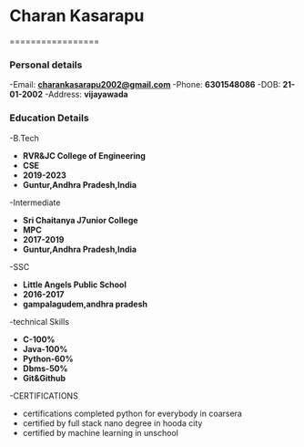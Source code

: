 # Charan Kasarapu
=================
### Personal details
-Email: **charankasarapu2002@gmail.com**
-Phone: **6301548086**
-DOB: **21-01-2002**
-Address: **vijayawada**

### Education Details
-B.Tech
 - **RVR&JC College of Engineering**
 - **CSE**
 - **2019-2023**
 - **Guntur,Andhra Pradesh,India**
 
-Intermediate
 - **Sri Chaitanya J7unior College**
 - **MPC**
 - **2017-2019**
 - **Guntur,Andhra Pradesh,India**
 
-SSC
 - **Little Angels Public School**
 - **2016-2017**
 - **gampalagudem,andhra pradesh**

-technical Skills
 - **C-100%**
 - **Java-100%**
 - **Python-60%**
 - **Dbms-50%**
 - **Git&Github**

-CERTIFICATIONS
 - certifications completed python for everybody in coarsera
 - certified by full stack nano degree in hooda city
 - certified by machine learning in unschool
